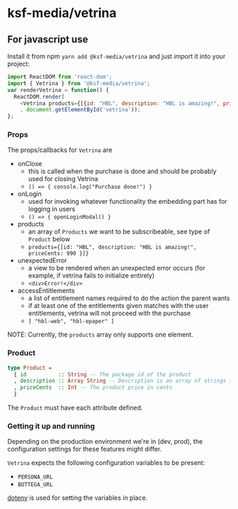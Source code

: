# ksf-media/vetrina

## For javascript use

Install it from npm `yarn add @ksf-media/vetrina` and just import it into your project:
```javascript
import ReactDOM from 'react-dom';
import { Vetrina } from '@ksf-media/vetrina';
var renderVetrina = function() {
  ReactDOM.render(
    <Vetrina products={[{id: "HBL", description: "HBL is amazing!", priceCents: 990 }]} />
    , document.getElementById('vetrina'));
};
```

### Props
The props/callbacks for `Vetrina` are
- onClose
    - this is called when the purchase is done and should be probably used for closing Vetrina
    - `() => { console.log("Purchase done!") }`
- onLogin
    - used for invoking whatever functionality the embedding part has for logging in users
    - `() => { openLoginModal() }`
- products
    - an array of `Products` we want to be subscribeable, see type of `Product` below
    - `products={[id: "HBL", description: "HBL is amazing!", priceCents: 990 }]}`
- unexpectedError
    - a view to be rendered when an unexpected error occurs (for example, if vetrina fails to initialize entirely)
    - `<div>Error!</div>`
- accessEntitlements
    - a list of entitlement names required to do the action the parent wants
    - if at least one of the entitlements given matches with the user entitlements, vetrina will not proceed with the purchase
    - `[ "hbl-web", "hbl-epaper" ]`

NOTE: Currently, the `products` array only supports one element.

### Product

```purescript
type Product =
  { id          :: String -- The package id of the product
  , description :: Array String -- Description is an array of strings to show. Every string of this array starts in a new line
  , priceCents  :: Int -- The product price in cents
  }
```

The `Product` must have each attribute defined.

### Getting it up and running

Depending on the production environment we're in (dev, prod), the configuration settings for these features might differ.

`Vetrina` expects the following configuration variables to be present:
- `PERSONA_URL`
- `BOTTEGA_URL`

[dotenv](https://github.com/motdotla/dotenv) is used for setting the variables in place.
